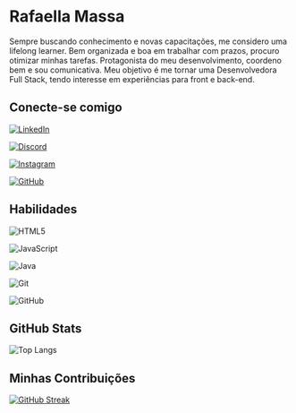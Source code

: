
# Rafaella Massa

Sempre buscando conhecimento e novas capacitações, me considero uma lifelong learner. Bem organizada e boa em trabalhar com prazos, procuro otimizar minhas tarefas. Protagonista do meu desenvolvimento, coordeno bem e sou comunicativa.
Meu objetivo é me tornar uma Desenvolvedora Full Stack, tendo interesse em experiências para front e back-end.

## Conecte-se comigo
[![LinkedIn](https://img.shields.io/badge/LinkedIn-000?style=for-the-badge&logo=linkedin&logoColor=0E76A8)](https://www.linkedin.com/in/rafaella-massa/) 

[![Discord](https://img.shields.io/badge/Discord-000?style=for-the-badge&logo=discord)](https://www.discord.com/in/rafammassa/) 

[![Instagram](https://img.shields.io/badge/Instagram-000?style=for-the-badge&logo=instagram)](https://www.instagram.com/rafammassa/)

[![GitHub](https://img.shields.io/badge/GitHub-000?style=for-the-badge&logo=GitHub)](https://github.com/rafammassa)

## Habilidades
![HTML5](https://img.shields.io/badge/HTML5-000?style=for-the-badge&logo=html5)

![JavaScript](https://img.shields.io/badge/JavaScript-000?style=for-the-badge&logo=javascript)

![Java](https://img.shields.io/badge/Java-000?style=for-the-badge&logo=java)

![Git](https://img.shields.io/badge/Git-000?style=for-the-badge&logo=git)

![GitHub](https://img.shields.io/badge/GitHub-000?style=for-the-badge&logo=GitHub)

## GitHub Stats
![Top Langs](https://github-readme-stats-git-masterrstaa-rickstaa.vercel.app/api/top-langs/?username=rafammassa&bg_color=000&border_color=30A3DC&title_color=E94D5F&text_color=FFF)

## Minhas Contribuições
[![GitHub Streak](https://streak-stats.demolab.com/?user=rafammassa&theme=bear&background=000&border=30A3DC&dates=FFF)](https://git.io/streak-stats)